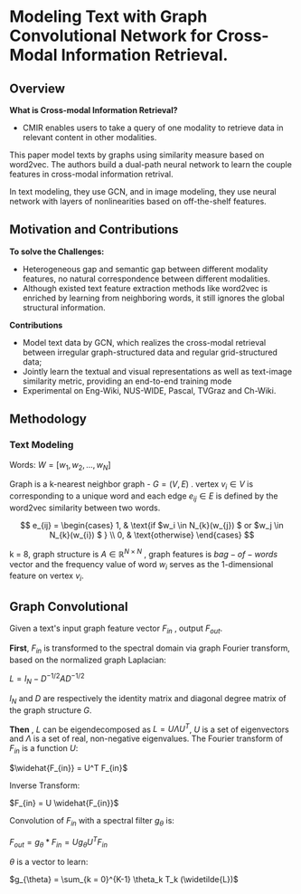 # Modeling Text with Graph Convolutional Network for Cross-Modal Information Retrieval.

## Overview

**What is Cross-modal Information Retrieval?**

- CMIR enables users to take a query of one modality to retrieve data in relevant content in other modalities.

This paper model texts by graphs using similarity measure based on word2vec. The authors build a dual-path neural network to learn the couple features in cross-modal information retrival.

In text modeling, they use GCN, and in image modeling, they use neural network with layers of nonlinearities  based on off-the-shelf features.

## Motivation and Contributions

**To solve the Challenges:** 

- Heterogeneous gap and semantic gap between different modality features, no natural correspondence between different modalities. 
- Although existed text feature extraction methods like word2vec is enriched by learning from neighboring words, it still ignores the global structural information. 

**Contributions**

- Model text data by GCN, which realizes the cross-modal retrieval between irregular graph-structured data and regular grid-structured data;
- Jointly learn the textual and visual representations as well as text-image similarity metric, providing an end-to-end training mode
- Experimental on Eng-Wiki, NUS-WIDE, Pascal, TVGraz and Ch-Wiki.

## Methodology

### Text Modeling

Words: $W = [w_1,w_2,...,w_N]$

Graph is a k-nearest neighbor graph - $G = (V,E)$ . vertex $v_i \in V$ is corresponding to a unique word and each edge $e_{ij} \in E$ is defined by the word2vec similarity between two words.

$$  e_{ij} =    \begin{cases}      1,  & \text{if $w_i \in N_{k}(w_{j}) $ or $w_j \in N_{k}(w_{i}) $ } \\      0, & \text{otherwise}    \end{cases} $$

k = 8, graph structure is $A \in \mathbb{R}^{N \times N}$ , graph features is $bag-of-words$ vector and the frequency value of word $w_i$ serves as the 1-dimensional feature on vertex $v_i$.

## Graph Convolutional

Given a text's input graph feature vector $F_{in}$ , output $F_{out}$.

**First**, $F_{in}$ is transformed to the spectral domain via graph Fourier transform, based on the normalized graph Laplacian:

$L = I_N - D^{-1/2}AD^{-1/2}$

$I_N$ and $D$ are respectively the identity matrix and diagonal degree matrix of the graph structure $G$.

**Then** , $L$ can be eigendecomposed as $L = U \Lambda U^{T}$, $U$ is a set of eigenvectors and $\Lambda$ is a set of real, non-negative eigenvalues. The Fourier transform of $F_{in}$ is a function $U$:

$\widehat{F_{in}} = U^T F_{in}$

Inverse Transform:

$F_{in} = U \widehat{F_{in}}$

Convolution of $F_{in}$ with a spectral filter $g_{\theta}$ is:

$F_{out} = g_{\theta} * F_{in} = U g_{\theta}U^{T}F_{in}$

$\theta$ is a vector to learn:

$g_{\theta} = \sum_{k = 0}^{K-1} \theta_k T_k (\widetilde{L})$